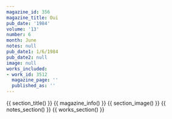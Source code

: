 ```yaml
---
magazine_id: 356
magazine_title: Oui
pub_date: '1984'
volume: '13'
number: 6
month: June
notes: null
pub_date1: 1/6/1984
pub_date2: null
image: null
works_included:
- work_id: 3512
  magazine_page: ''
  published_as: ''
---
```


{{ section_title() }}
{{ magazine_info() }}
{{ section_image() }}
{{ notes_section() }}
{{ works_section() }}
